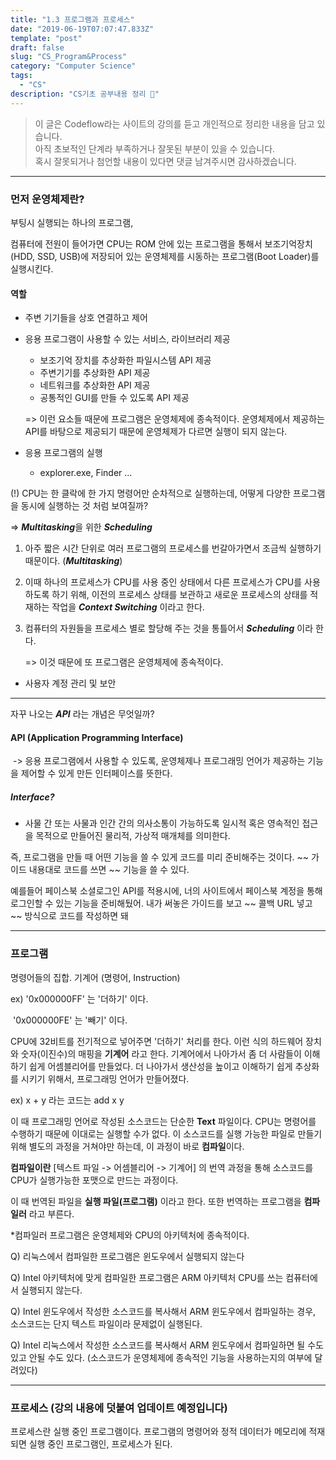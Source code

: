 ```yaml
---
title: "1.3 프로그램과 프로세스"
date: "2019-06-19T07:07:47.833Z"
template: "post"
draft: false
slug: "CS_Program&Process"
category: "Computer Science"
tags:
  - "CS"
description: "CS기초 공부내용 정리 📖"
---
```


> 이 글은 Codeflow라는 사이트의 강의를 듣고 개인적으로 정리한 내용을 담고 있습니다.<br>
> 아직 초보적인 단계라 부족하거나 잘못된 부분이 있을 수 있습니다. <br>
> 혹시 잘못되거나 첨언할 내용이 있다면  댓글 남겨주시면 감사하겠습니다.
---

### 먼저 운영체제란?

부팅시 실행되는 하나의 프로그램,

컴퓨터에 전원이 들어가면 CPU는 ROM 안에 있는 프로그램을 통해서 보조기억장치(HDD, SSD, USB)에 저장되어 있는 운영체제를 시동하는 프로그램(Boot Loader)를 실행시킨다.

#### 역할

- 주변 기기들을 상호 연결하고 제어

- 응용 프로그램이 사용할 수 있는 서비스, 라이브러리 제공
  - 보조기억 장치를 추상화한 파일시스템 API 제공
  - 주변기기를 추상화한 API 제공
  - 네트워크를 추상화한 API 제공
  - 공통적인 GUI를 만들 수 있도록 API 제공

  => 이런 요소들 때문에 프로그램은 운영체제에 종속적이다. 운영체제에서 제공하는 API를 바탕으로 제공되기 때문에 운영체제가 다르면 실행이 되지 않는다.

- 응용 프로그램의 실행
  - explorer.exe, Finder ...



(!) CPU는 한 클락에 한 가지 명령어만 순차적으로 실행하는데, 어떻게 다양한 프로그램을 동시에 실행하는 것 처럼 보여질까?

 => ***Multitasking***을 위한 ***Scheduling***

 1. 아주 짧은 시간 단위로 여러 프로그램의 프로세스를 번갈아가면서 조금씩 실행하기 때문이다. (***Multitasking***)

 2. 이때 하나의 프로세스가 CPU를 사용 중인 상태에서 다른 프로세스가 CPU를 사용하도록 하기 위해, 이전의 프로세스 상태를 보관하고 새로운 프로세스의 상태를 적재하는 작업을 ***Context Switching*** 이라고 한다.

 3. 컴퓨터의 자원들을 프로세스 별로 할당해 주는 것을 통틀어서 ***Scheduling*** 이라 한다.

    => 이것 때문에 또 프로그램은 운영체제에 종속적이다. <br>



- 사용자 계정 관리 및 보안

---

자꾸 나오는 ***API*** 라는 개념은 무엇일까?

#### API (Application Programming Interface)

​	-> 응용 프로그램에서 사용할 수 있도록, 운영체제나 프로그래밍 언어가 제공하는 기능을 제어할 수 있게 만든 인터페이스를 뜻한다.
##### Interface?

- 사물 간 또는 사물과 인간 간의 의사소통이 가능하도록 일시적 혹은 영속적인 접근을 목적으로 만들어진 물리적, 가상적 매개체를 의미한다.



즉, 프로그램을 만들 때 어떤 기능을 쓸 수 있게 코드를 미리 준비해주는 것이다. ~~ 가이드 내용대로 코드를 쓰면 ~~ 기능을 쓸 수 있다.

예를들어 페이스북 소셜로그인 API를 적용시에, 너의 사이트에서 페이스북 계정을 통해 로그인할 수 있는 기능을 준비해뒀어. 내가 써놓은 가이드를 보고 ~~ 콜백 URL 넣고 ~~ 방식으로 코드를 작성하면 돼

---

### 프로그램

명령어들의 집합. 기계어 (명령어, Instruction)

ex) '0x000000FF' 는 '더하기' 이다.

​	  '0x000000FE' 는 '빼기' 이다.

 CPU에 32비트를 전기적으로 넣어주면 '더하기' 처리를 한다. 이런 식의 하드웨어 장치와 숫자(이진수)의 매핑을 **기계어** 라고 한다. 기계어에서 나아가서 좀 더 사람들이 이해하기 쉽게 어셈블리어를 만들었다. 더 나아가서 생산성을 높이고 이해하기 쉽게 추상화를 시키기 위해서, 프로그래밍 언어가 만들어졌다.

ex) x + y 라는 코드는 add x y



이 때 프로그래밍 언어로 작성된 소스코드는 단순한 **Text** 파일이다. CPU는 명령어를 수행하기 때문에 이대로는 실행할 수가 없다. 이 소스코드를 실행 가능한 파일로 만들기 위해 별도의 과정을 거쳐야만 하는데, 이 과정이 바로 **컴파일**이다.

**컴파일이란** [텍스트 파일 -> 어셈블리어 -> 기계어] 의 번역 과정을 통해 소스코드를 CPU가 실행가능한 포맷으로 만드는 과정이다.

이 때 번역된 파일을 **실행 파일(프로그램)** 이라고 한다. 또한 번역하는 프로그램을 **컴파일러** 라고 부른다.

*컴파일러 프로그램은 운영체제와 CPU의 아키텍처에 종속적이다.

Q) 리눅스에서 컴파일한 프로그램은 윈도우에서 실행되지 않는다

Q) Intel 아키텍처에 맞게 컴파일한 프로그램은 ARM 아키텍처 CPU를 쓰는 컴퓨터에서 실행되지 않는다.

Q) Intel 윈도우에서 작성한 소스코드를 복사해서 ARM 윈도우에서 컴파일하는 경우, 소스코드는 단지 텍스트 파일이라 문제없이 실행된다.

Q) Intel 리눅스에서 작성한 소스코드를 복사해서 ARM 윈도우에서 컴파일하면 될 수도 있고 안될 수도 있다. (소스코드가 운영체제에 종속적인 기능을 사용하는지의 여부에 달려있다)

---

### 프로세스 (강의 내용에 덧붙여 업데이트 예정입니다)

프로세스란 실행 중인 프로그램이다. 프로그램의 명령어와 정적 데이터가 메모리에 적재되면 실행 중인 프로그램인, 프로세스가 된다.



